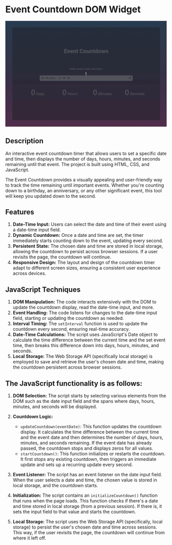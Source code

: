 # Event Countdown DOM Widget

![Event Countdown DOM Widget](event-countdown.gif)

## Description

An interactive event countdown timer that allows users to set a specific date and time, then displays the number of days, hours, minutes, and seconds remaining until that event. The project is built using HTML, CSS, and JavaScript.

The Event Countdown provides a visually appealing and user-friendly way to track the time remaining until important events. Whether you're counting down to a birthday, an anniversary, or any other significant event, this tool will keep you updated down to the second.

## Features

1. **Date-Time Input:** Users can select the date and time of their event using a date-time input field.
2. **Dynamic Countdown:** Once a date and time are set, the timer immediately starts counting down to the event, updating every second.
3. **Persistent State:** The chosen date and time are stored in local storage, allowing the countdown to persist across browser sessions. If a user revisits the page, the countdown will continue.
4. **Responsive Design:** The layout and design of the countdown timer adapt to different screen sizes, ensuring a consistent user experience across devices.

## JavaScript Techniques

1. **DOM Manipulation:** The code interacts extensively with the DOM to update the countdown display, read the date-time input, and more.
2. **Event Handling:** The code listens for changes to the date-time input field, starting or updating the countdown as needed.
3. **Interval Timing:** The `setInterval` function is used to update the countdown every second, ensuring real-time accuracy.
4. **Date-Time Calculations:** The script uses JavaScript's Date object to calculate the time difference between the current time and the set event time, then breaks this difference down into days, hours, minutes, and seconds.
5. **Local Storage:** The Web Storage API (specifically local storage) is employed to save and retrieve the user's chosen date and time, making the countdown persistent across browser sessions.

## The JavaScript functionality is as follows:

1. **DOM Selection:** The script starts by selecting various elements from the DOM such as the date input field and the spans where days, hours, minutes, and seconds will be displayed.
2. **Countdown Logic:**
   - `updateCountdown(eventDate)`: This function updates the countdown display. It calculates the time difference between the current time and the event date and then determines the number of days, hours, minutes, and seconds remaining. If the event date has already passed, the countdown stops and displays zeros for all values.
   - `startCountdown()`: This function initializes or restarts the countdown. It first stops any existing countdown, then triggers an immediate update and sets up a recurring update every second.
3. **Event Listener:** The script has an event listener on the date input field. When the user selects a date and time, the chosen value is stored in local storage, and the countdown starts.
4. **Initialization:** The script contains an `initializeCountdown()` function that runs when the page loads. This function checks if there's a date and time stored in local storage (from a previous session). If there is, it sets the input field to that value and starts the countdown.

5. **Local Storage:** The script uses the Web Storage API (specifically, local storage) to persist the user's chosen date and time across sessions. This way, if the user revisits the page, the countdown will continue from where it left off.
